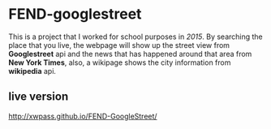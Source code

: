 # FEND-googlestreet
This is a project that I worked for school purposes in *2015*.
By searching the place that you live, the webpage will show up the street view from **Googlestreet** api and the news that has happened around that area from **New York Times**, also, a wikipage shows the city information from  **wikipedia** api.

## live version
http://xwpass.github.io/FEND-GoogleStreet/
